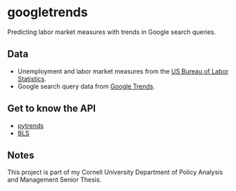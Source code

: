 # googletrends
Predicting labor market measures with trends in Google search queries.

## Data
* Unemployment and labor market measures from the [US Bureau of Labor Statistics](https://www.bls.gov/).
* Google search query data from [Google Trends](https://trends.google.com/trends/?geo=US).

## Get to know the API
* [pytrends](https://pypi.org/project/pytrends/)
* [BLS](https://www.bls.gov/developers/api_python.htm)

## Notes
This project is part of my Cornell University Department of Policy Analysis and Management Senior Thesis.

